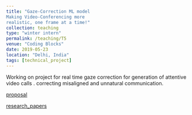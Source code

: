 ```yaml
---
title: "Gaze-Correction ML model
Making Video-Conferencing more
realistic, one frame at a time!"
collection: teaching
type: "winter intern"
permalink: /teaching/T5
venue: "Coding Blocks"
date: 2019-05-23
location: "Delhi, India"
tags: [technical_project]
---
```


Working on project for real time gaze correction for generation of attentive video calls . correcting misaligned and unnatural communication.


[proposal](http://parthsarthiprasad.github.io/files/Eye2Eye.pdf)

[research_papers](https://arxiv.org/pdf/1906.05378.pdf)